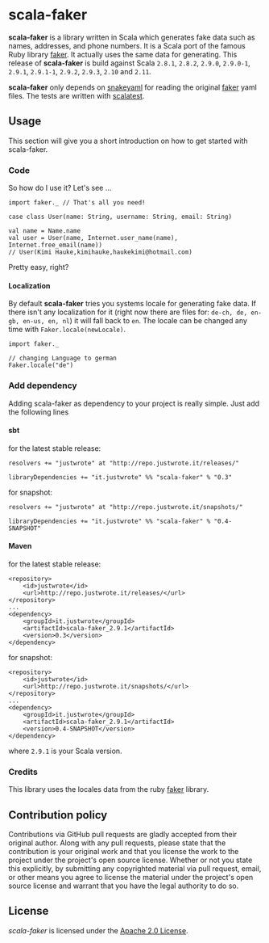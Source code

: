# scala-faker

**scala-faker** is a library written in Scala which generates fake data such
as names, addresses, and phone numbers. It is a Scala port of the famous Ruby
library [faker]. It actually uses the same data for generating. This release of **scala-faker** is build against Scala `2.8.1`, `2.8.2`,
`2.9.0`, `2.9.0-1`, `2.9.1`, `2.9.1-1`, `2.9.2`, `2.9.3`, `2.10` and `2.11`.

**scala-faker** only depends on [snakeyaml] for reading the original [faker]
yaml files. The tests are written with [scalatest].

## Usage

This section will give you a short introduction on how to get started with
scala-faker.

### Code

So how do I use it? Let's see ...

    import faker._ // That's all you need!

    case class User(name: String, username: String, email: String)

    val name = Name.name
    val user = User(name, Internet.user_name(name), Internet.free_email(name))
    // User(Kimi Hauke,kimihauke,haukekimi@hotmail.com)

Pretty easy, right?

#### Localization

By default **scala-faker** tries you systems locale for generating fake data. If there
isn't any localization for it (right now there are files for: `de-ch, de, en-gb, en-us,
en, nl`) it will fall back to `en`. The locale can be changed any time with
`Faker.locale(newLocale)`.

    import faker._

    // changing Language to german
    Faker.locale("de")

### Add dependency

Adding scala-faker as dependency to your project is really simple. Just add the following lines

#### sbt

for the latest stable release:

    resolvers += "justwrote" at "http://repo.justwrote.it/releases/"

    libraryDependencies += "it.justwrote" %% "scala-faker" % "0.3"

for snapshot:

    resolvers += "justwrote" at "http://repo.justwrote.it/snapshots/"

    libraryDependencies += "it.justwrote" %% "scala-faker" % "0.4-SNAPSHOT"

#### Maven

for the latest stable release:

    <repository>
        <id>justwrote</id>
        <url>http://repo.justwrote.it/releases/</url>
    </repository>
    ...
    <dependency>
        <groupId>it.justwrote</groupId>
        <artifactId>scala-faker_2.9.1</artifactId>
        <version>0.3</version>
    </dependency>

for snapshot:

    <repository>
        <id>justwrote</id>
        <url>http://repo.justwrote.it/snapshots/</url>
    </repository>
    ...
    <dependency>
        <groupId>it.justwrote</groupId>
        <artifactId>scala-faker_2.9.1</artifactId>
        <version>0.4-SNAPSHOT</version>
    </dependency>

where `2.9.1` is your Scala version.

### Credits

This library uses the locales data from the ruby [faker] library.

## Contribution policy

Contributions via GitHub pull requests are gladly accepted from their original author.
Along with any pull requests, please state that the contribution is your original work
and that you license the work to the project under the project's open source license.
Whether or not you state this explicitly, by submitting any copyrighted material via pull
request, email, or other means you agree to license the material under the project's open
source license and warrant that you have the legal authority to do so.

## License

_scala-faker_ is licensed under the [Apache 2.0 License].

[faker]:https://github.com/stympy/faker
[tags]:https://github.com/justwrote/scala-faker/tags
[snakeyaml]:http://www.snakeyaml.org
[scalatest]:http://scalatest.org
[Apache 2.0 License]: http://www.apache.org/licenses/LICENSE-2.0
